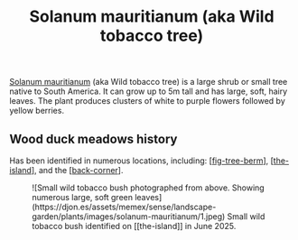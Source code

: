 ﻿---
backlinks:
- title: Plants
  url: /memex/sense/landscape-garden/plants/plants.html
photos:
  1:
    date: 2025-06-27 13:38:31
    description: None
    filename: C79E2E04-CD98-4E36-8D41-9969E9F26364.heic
    latitude: -27.538411666666665
    longitude: 152.0558305
    memexFilename: https://djon.es/assets/memex/sense/landscape-garden/plants/images/solanum-mauritianum/1.jpeg
    title: None
tags: plants, gardens, weeds
title: Solanum mauritianum (aka Wild tobacco tree)
type: plant
---
[Solanum mauritianum](https://en.wikipedia.org/wiki/Solanum_mauritianum) (aka Wild tobacco tree) is a large shrub or small tree native to South America. It can grow up to 5m tall and has large, soft, hairy leaves. The plant produces clusters of white to purple flowers followed by yellow berries.


## Wood duck meadows history

Has been identified in numerous locations, including: [[fig-tree-berm]], [[the-island]], and the [[back-corner]].

<figure markdown>
![Small wild tobacco bush photographed from above. Showing numerous large, soft green leaves](https://djon.es/assets/memex/sense/landscape-garden/plants/images/solanum-mauritianum/1.jpeg)
<caption>Small wild tobacco bush identified on [[the-island]] in June 2025.</caption>
</figure>


[//begin]: # "Autogenerated link references for markdown compatibility"
[fig-tree-berm]: ../fig-tree-berm "Fig tree berm"
[the-island]: ../the-island "The Island"
[back-corner]: ../back-corner "The back corner"
[//end]: # "Autogenerated link references"